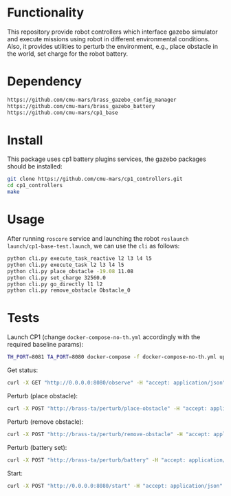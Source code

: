 # Functionality
This repository provide robot controllers which interface gazebo simulator and execute missions using robot in different environmental conditions. Also, it provides utilities to perturb the environment, e.g., place obstacle in the world, set charge for the robot battery.  

# Dependency

```bash
https://github.com/cmu-mars/brass_gazebo_config_manager
https://github.com/cmu-mars/brass_gazebo_battery
https://github.com/cmu-mars/cp1_base
```

# Install

This package uses cp1 battery plugins services, the gazebo packages should be installed:

```bash
git clone https://github.com/cmu-mars/cp1_controllers.git
cd cp1_controllers
make
```

# Usage

After running `roscore` service and launching the robot `roslaunch launch/cp1-base-test.launch`, we can use the `cli` as follows:

```bash
python cli.py execute_task_reactive l2 l3 l4 l5
python cli.py execute_task l2 l3 l4 l5
python cli.py place_obstacle -19.08 11.08
python cli.py set_charge 32560.0
python cli.py go_directly l1 l2
python cli.py remove_obstacle Obstacle_0
```

# Tests

Launch CP1 (change `docker-compose-no-th.yml` accordingly with the required baseline params):

```bash
TH_PORT=8081 TA_PORT=8080 docker-compose -f docker-compose-no-th.yml up
```

Get status: 

```bash
curl -X GET "http://0.0.0.0:8080/observe" -H "accept: application/json"
```

Perturb (place obstacle):

```bash
curl -X POST "http://brass-ta/perturb/place-obstacle" -H "accept: application/json" -H "Content-Type: application/json" -d "{ \"x\": 0, \"y\": 0}"
```

Perturb (remove obstacle):

```bash
curl -X POST "http://brass-ta/perturb/remove-obstacle" -H "accept: application/json" -H "Content-Type: application/json" -d "{ \"obstacleid\": \"string\"}"
```

Perturb (battery set):

```bash
curl -X POST "http://brass-ta/perturb/battery" -H "accept: application/json" -H "Content-Type: application/json" -d "{ \"charge\": 0}"
```

Start:

```bash
curl -X POST "http://0.0.0.0:8080/start" -H "accept: application/json"
```


